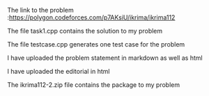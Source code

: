 The link to the problem :https://polygon.codeforces.com/p7AKsiU/ikrima/ikrima112

The file task1.cpp contains the solution to my problem

The file testcase.cpp generates one test case for the problem

I have uploaded the problem statement in markdown as well as html 

I have uploaded the editorial in html

The ikrima112-2.zip file contains the package to my problem 
